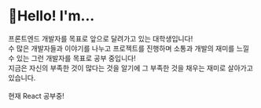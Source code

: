 <h1>🔰Hello! I'm...</h1>

프론트엔드 개발자를 목표로 앞으로 달려가고 있는 대학생입니다! <br>
수 많은 개발자들과 이야기를 나누고 프로젝트를 진행하며 소통과 개발의 재미를 느낄 수 있는 그런 개발자를 목표로 공부 중입니다! <br>
지금은 자신의 부족한 것이 많다는 것을 알기에 그 부족한 것을 채우는 재미로 살아가고 있습니다.<br>
<br>
현재 React 공부중!
